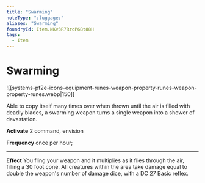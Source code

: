 ```yaml
---
title: "Swarming"
noteType: ":luggage:"
aliases: "Swarming"
foundryId: Item.NKv3R7RrcP6Bt88H
tags:
  - Item
---
```


# Swarming
![[systems-pf2e-icons-equipment-runes-weapon-property-runes-weapon-property-runes.webp|150]]

Able to copy itself many times over when thrown until the air is filled with deadly blades, a swarming weapon turns a single weapon into a shower of devastation.

**Activate** 2 command, envision

**Frequency** once per hour;

* * *

**Effect** You fling your weapon and it multiplies as it flies through the air, filling a 30 foot cone. All creatures within the area take damage equal to double the weapon's number of damage dice, with a DC 27 Basic reflex.
